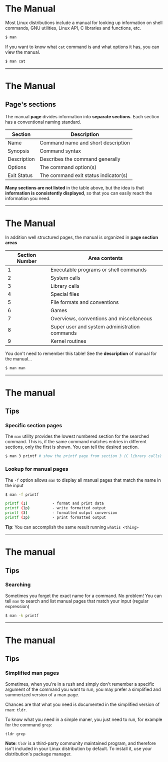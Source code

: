 # The Manual

Most Linux distributions include a manual for looking up information on shell commands, GNU utilities, Linux API, C libraries and functions, etc.

```bash
$ man
```

If you want to know what `cat` command is and what options it has, you can view the manual.

```bash
$ man cat
```

---

# The Manual
## Page's sections

The manual **page** divides information into **separate sections**. Each section has a conventional naming standard.

| Section | Description |
| ------- | ----------- |
| Name | Command name and short description |
| Synopsis | Command syntax |
| Description | Describes the command generally |
| Options | The command option(s) |
| Exit Status | The command exit status indicator(s) |

**Many sections are not listed** in the table above, but the idea is that **information is consistently displayed**, so that you can easily reach the information you need.

---

# The Manual

In addition well structured pages, the manual is organized in **page section areas**

| Section Number | Area contents |
| -------------- | ------------- |
| 1 | Executable programs or shell commands |
| 2 | System calls |
| 3 | Library calls |
| 4 | Special files |
| 5 | File formats and conventions |
| 6 | Games |
| 7 | Overviews, conventions and miscellaneous |
| 8 | Super user and system administration commands |
| 9 | Kernel routines |

You don't need to remember this table! See the **description** of manual for the manual...

```bash
$ man man
```

---

# The manual
## Tips

### Specific section pages

The `man` utility provides the lowest numbered section for the searched command. This is, if the same command matches entries in different sections, only the first is shown. You can tell the desired section.

```bash
$ man 3 printf # show the printf page from section 3 (C library calls)
```

### Lookup for manual pages

The `-f` option allows `man` to display all manual pages that match the name in the input

```bash
$ man -f printf
```

```bash
printf (1)           - format and print data
printf (1p)          - write formatted output
printf (3)           - formatted output conversion
printf (3p)          - print formatted output
```

**Tip**: You can accomplish the same result running `whatis <thing>`

---

# The manual
## Tips

### Searching

Sometimes you forget the exact name for a command. No problem! You can tell `man` to search and list manual pages that match your input (regular expression)

```bash
$ man -k printf
```

---

# The manual
## Tips

### Simplified man pages

Sometimes, when you're in a rush and simply don't remember a specific argument of the command you want to run, you may prefer a simplified and summerized version of a man page.

Chances are that what you need is documented in the simplified version of man: `tldr`.

To know what you need in a simple maner, you just need to run, for example for the command `grep`:
```bash
tldr grep
```

**Note**: `tldr` is a third-party community maintained program, and therefore isn't included in your Linux distribution by default. To install it, use your distribution's package manager.
